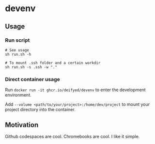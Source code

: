# devenv

## Usage

### Run script

```shell
# See usage
sh run.sh -h

# To mount .ssh folder and a certain workdir
sh run.sh -s .ssh -w "."
```

### Direct container usage

Run `docker run -it ghcr.io/deifyed/devenv` to enter the development environment.

Add `--volume <path/to/your/project>:/home/dev/project` to mount your project directory into the container.

## Motivation

Github codespaces are cool. Chromebooks are cool. I like it simple.
